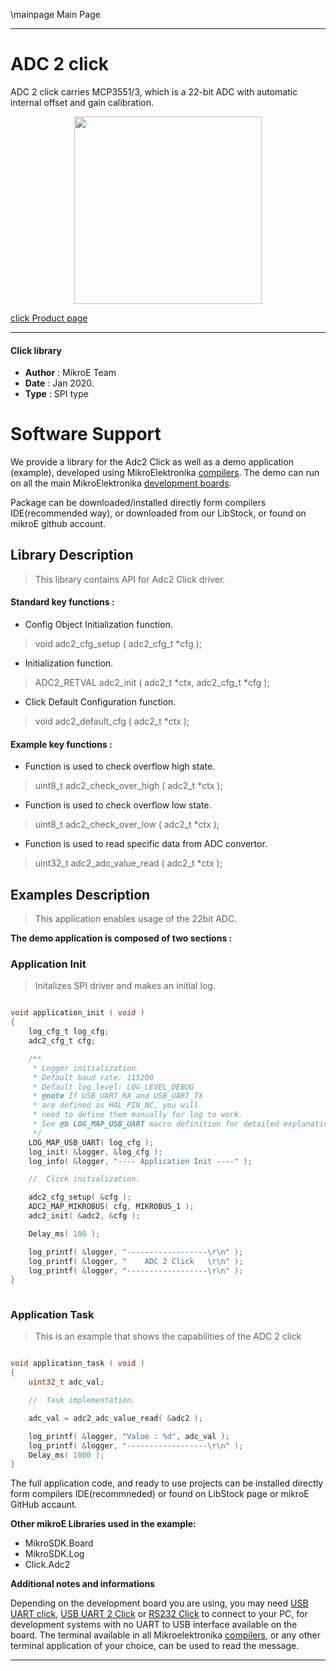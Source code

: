 \mainpage Main Page
 
 

---
# ADC 2 click

ADC 2 click carries MCP3551/3, which is a 22-bit ADC with automatic internal offset and gain calibration. 

<p align="center">
  <img src="https://download.mikroe.com/images/click_for_ide/adc2_click.png" height=300px>
</p>

[click Product page](https://www.mikroe.com/adc-2-click)

---


#### Click library 

- **Author**        : MikroE Team
- **Date**          : Jan 2020.
- **Type**          : SPI type


# Software Support

We provide a library for the Adc2 Click 
as well as a demo application (example), developed using MikroElektronika 
[compilers](https://shop.mikroe.com/compilers). 
The demo can run on all the main MikroElektronika [development boards](https://shop.mikroe.com/development-boards).

Package can be downloaded/installed directly form compilers IDE(recommended way), or downloaded from our LibStock, or found on mikroE github account. 

## Library Description

> This library contains API for Adc2 Click driver.

#### Standard key functions :

- Config Object Initialization function.
> void adc2_cfg_setup ( adc2_cfg_t *cfg ); 
 
- Initialization function.
> ADC2_RETVAL adc2_init ( adc2_t *ctx, adc2_cfg_t *cfg );

- Click Default Configuration function.
> void adc2_default_cfg ( adc2_t *ctx );


#### Example key functions :

- Function is used to check overflow high state.
> uint8_t adc2_check_over_high ( adc2_t *ctx );
 
- Function is used to check overflow low state.
> uint8_t adc2_check_over_low ( adc2_t *ctx );

- Function is used to read specific data from ADC convertor.
> uint32_t adc2_adc_value_read ( adc2_t *ctx );

## Examples Description

> This application enables usage of the 22bit ADC.

**The demo application is composed of two sections :**

### Application Init 

> Initalizes SPI driver and makes an initial log.

```c

void application_init ( void )
{
    log_cfg_t log_cfg;
    adc2_cfg_t cfg;

    /** 
     * Logger initialization.
     * Default baud rate: 115200
     * Default log level: LOG_LEVEL_DEBUG
     * @note If USB_UART_RX and USB_UART_TX 
     * are defined as HAL_PIN_NC, you will 
     * need to define them manually for log to work. 
     * See @b LOG_MAP_USB_UART macro definition for detailed explanation.
     */
    LOG_MAP_USB_UART( log_cfg );
    log_init( &logger, &log_cfg );
    log_info( &logger, "---- Application Init ----" );

    //  Click initialization.

    adc2_cfg_setup( &cfg );
    ADC2_MAP_MIKROBUS( cfg, MIKROBUS_1 );
    adc2_init( &adc2, &cfg );

    Delay_ms( 100 );

    log_printf( &logger, "------------------\r\n" );
    log_printf( &logger, "    ADC 2 Click   \r\n" );
    log_printf( &logger, "------------------\r\n" );
}
  
```

### Application Task

> This is an example that shows the capabilities of the ADC 2 click

```c

void application_task ( void )
{
    uint32_t adc_val;

    //  Task implementation.

    adc_val = adc2_adc_value_read( &adc2 );

    log_printf( &logger, "Value : %d", adc_val );
    log_printf( &logger, "------------------\r\n" );
    Delay_ms( 1000 );
}

```

The full application code, and ready to use projects can be  installed directly form compilers IDE(recommneded) or found on LibStock page or mikroE GitHub accaunt.

**Other mikroE Libraries used in the example:** 

- MikroSDK.Board
- MikroSDK.Log
- Click.Adc2

**Additional notes and informations**

Depending on the development board you are using, you may need 
[USB UART click](https://shop.mikroe.com/usb-uart-click), 
[USB UART 2 Click](https://shop.mikroe.com/usb-uart-2-click) or 
[RS232 Click](https://shop.mikroe.com/rs232-click) to connect to your PC, for 
development systems with no UART to USB interface available on the board. The 
terminal available in all Mikroelektronika 
[compilers](https://shop.mikroe.com/compilers), or any other terminal application 
of your choice, can be used to read the message.



---

